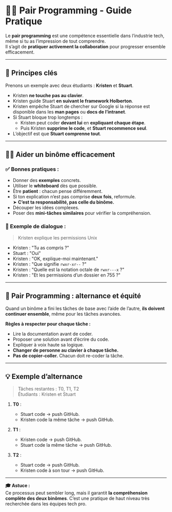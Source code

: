 # 👨‍💻 Pair Programming - Guide Pratique

Le **pair programming** est une compétence essentielle dans l’industrie tech, même si tu as l’impression de tout comprendre.  
Il s’agit de **pratiquer activement la collaboration** pour progresser ensemble efficacement.

---

## 🎯 Principes clés

Prenons un exemple avec deux étudiants : **Kristen** et **Stuart**.

- Kristen **ne touche pas au clavier**.
- Kristen guide Stuart **en suivant le framework Holberton**.
- Kristen empêche Stuart de chercher sur Google si la réponse est disponible dans les **man pages** ou **docs de l’intranet**.
- Si Stuart bloque trop longtemps :
  - Kristen peut coder **devant lui** en **expliquant chaque étape**.
  - Puis Kristen **supprime le code**, et **Stuart recommence seul**.
- L’objectif est que **Stuart comprenne tout**.

---

## 🧑‍🏫 Aider un binôme efficacement

### ✅ Bonnes pratiques :

- Donner des **exemples** concrets.
- Utiliser le **whiteboard** dès que possible.
- Être **patient** : chacun pense différemment.
- Si ton explication n’est pas comprise **deux fois**, reformule.  
  ➤ **C’est ta responsabilité, pas celle du binôme.**
- Découper les idées complexes.
- Poser des **mini-tâches similaires** pour vérifier la compréhension.

### 🔁 Exemple de dialogue :

> Kristen explique les permissions Unix

- Kristen : "Tu as compris ?"
- Stuart : "Oui"
- Kristen : "OK, explique-moi maintenant."
- Kristen : "Que signifie `rwxr-xr--` ?"
- Kristen : "Quelle est la notation octale de `rwxr---x` ?"
- Kristen : "Et les permissions d’un dossier en 755 ?"

---

## 🔄 Pair Programming : alternance et équité

Quand un binôme a fini les tâches de base avec l’aide de l’autre, **ils doivent continuer ensemble**, même pour les tâches avancées.

**Règles à respecter pour chaque tâche :**

- Lire la documentation avant de coder.
- Proposer une solution avant d’écrire du code.
- Expliquer à voix haute sa logique.
- **Changer de personne au clavier à chaque tâche.**
- **Pas de copier-coller.** Chacun doit re-coder la tâche.

---

## 💡 Exemple d’alternance

> Tâches restantes : T0, T1, T2  
> Étudiants : Kristen et Stuart

1. **T0** :
   - Stuart code → push GitHub.
   - Kristen code la même tâche → push GitHub.

2. **T1** :
   - Kristen code → push GitHub.
   - Stuart code la même tâche → push GitHub.

3. **T2** :
   - Stuart code → push GitHub.
   - Kristen code à son tour → push GitHub.

---

**🎓 Astuce :**  
Ce processus peut sembler long, mais il garantit **la compréhension complète des deux binômes**. C’est une pratique de haut niveau très recherchée dans les équipes tech pro.

